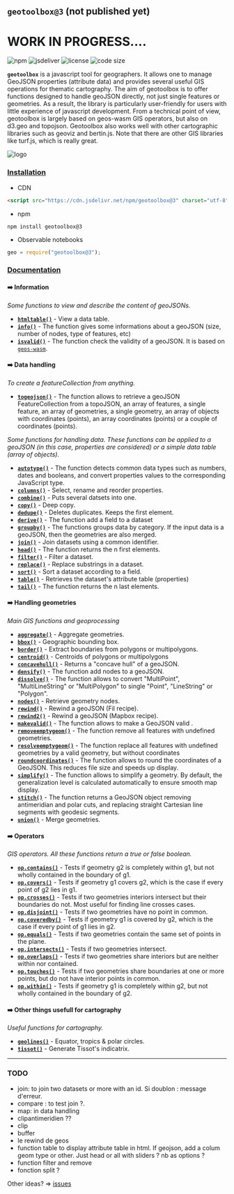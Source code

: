 ## `geotoolbox@3` (not published yet)

# WORK IN PROGRESS....

![npm](https://img.shields.io/npm/v/geotoolbox) ![jsdeliver](https://img.shields.io/jsdelivr/npm/hw/geotoolbox) ![license](https://img.shields.io/badge/license-MIT-success) ![code size](https://img.shields.io/github/languages/code-size/riatelab/geotoolbox)

**`geotoolbox`** is a javascript tool for geographers. It allows one to manage GeoJSON properties (attribute data) and provides several useful GIS operations for thematic cartography. The aim of geotoolbox is to offer functions designed to handle geoJSON directly, not just single features or geometries. As a result, the library is particularly user-friendly for users with little experience of javascript development. From a technical point of view, geotoolbox is largely based on geos-wasm GIS operators, but also on d3.geo and topojson. Geotoolbox also works well with other cartographic libraries such as geoviz and bertin.js. Note that there are other GIS libraries like turf.js, which is really great. 

![logo](img/geotoolbox.svg)


### <ins>Installation</ins>

- CDN

``` html
<script src="https://cdn.jsdelivr.net/npm/geotoolbox@3" charset="utf-8"></script>
```

- npm

```
npm install geotoolbox@3
```

- Observable notebooks

``` js
geo = require("geotoolbox@3");
```

### <ins>Documentation</ins>

#### ➡️ Information

*Some functions to view and describe the content of geoJSONs.*

- [**`htmltable()`**](global.html#htmltable) - View a data table.
- [**`info()`**](global.html#info) - The function gives some informations about a geoJSON (size, number of nodes, type of features, etc)
- [**`isvalid()`**](global.html#isvalid) - The function check the validity of a geoJSON. It is based on [`geos-wasm`](https://chrispahm.github.io/geos-wasm/).

#### ➡️ Data handling

*To create a featureCollection from anything.*

- [**`togeojson()`**](global.html#togeojson) - The function allows to retrieve a geoJSON FeatureCollection from a topoJSON, an array of features, a single feature, an array of geometries, a single geometry, an array of objects with coordinates (points), an array coordinates (points) or a couple of coordinates (points).

*Some functions for handling data. These functions can be applied to a geoJSON (in this case, properties are considered) or a simple data table (array of objects).*

- [**`autotype()`**](global.html#autotype) - The function detects common data types such as numbers, dates and booleans, and convert properties values to the corresponding JavaScript type.
- [**`columns()`**](global.html#columns) - Select, rename and reorder properties.
- [**`combine()`**](global.html#combine) - Puts several datsets into one.
- [**`copy()`**](global.html#copy) - Deep copy.
- [**`dedupe()`**](global.html#dedupe) - Deletes duplicates. Keeps the first element.
- [**`derive()`**](global.html#derive) - The function add a field to a dataset
- [**`groupby()`**](global.html#groupby) - The functions groups data by category. If the input data is a geoJSON, then the geometries are also merged.
- [**`join()`**](global.html#join) - Join datasets using a common identifier.
- [**`head()`**](global.html#head) - The function returns the n first elements.
- [**`filter()`**](global.html#filter) - Filter a dataset.
- [**`replace()`**](global.html#replace) - Replace substrings in a dataset.
- [**`sort()`**](global.html#sort) - Sort a dataset according to a field.
- [**`table()`**](global.html#table) - Retrieves the dataset's attribute table (properties)
- [**`tail()`**](global.html#tail) - The function returns the n last elements.

#### ➡️ Handling geometries

*Main GIS functions and geoprocessing*

- [**`aggregate()`**](global.html#aggregate) - Aggregate geometries.
- [**`bbox()`**](global.html#bbox) - Geographic bounding box.
- [**`border()`**](global.html#border) - Extract boundaries from polygons or  multipolygons.
- [**`centroid()`**](global.html#centroid) - Centroids of polygons or multipolygons
- [**`concavehull()`**](global.html#concavehull) - Returns a "concave hull" of a geoJSON.
- [**`densify()`**](global.html#densify) - The function add nodes to a geoJSON.
- [**`dissolve()`**](global.html#dissolve) - The function allows to convert "MultiPoint", "MultiLineString" or "MultiPolygon" to single "Point", "LineString" or "Polygon".
- [**`nodes()`**](global.html#nodes) - Retrieve geometry nodes.
- [**`rewind()`**](global.html#rewind) - Rewind a geoJSON (Fil recipe).
- [**`rewind2()`**](global.html#rewind2) - Rewind a geoJSON (Mapbox recipe).
- [**`makevalid()`**](global.html#makevalid) - The function allows to make a GeoJSON valid .
- [**`removeemptygeom()`**](global.html#removeemptygeom) - The function remove all features with undefined geometries.
- [**`resolveemptygeom()`**](global.html#resolveemptygeom) - The function replace all features with undefined geometries by a valid geometry, but without coordinates
- [**`roundcoordinates()`**](global.html#roundcoordinates) - The function allows to round the coordinates of a GeoJSON. This reduces file size and speeds up display.
- [**`simplify()`**](global.html#simplify) - The function allows to simplify a geometry. By default, the generalization level is calculated automatically to ensure smooth map display.
- [**`stitch()`**](global.html#stitch) - The function returns a GeoJSON object removing antimeridian and polar cuts, and replacing straight Cartesian line segments with geodesic segments.
- [**`union()`**](global.html#union) - Merge geometries.

#### ➡️ Operators

*GIS operators. All these functions return a true or false boolean.*

- [**`op.contains()`**](global.html#op/contains) - Tests if geometry g2 is completely within g1, but not wholly contained in the boundary of g1.
- [**`op.covers()`**](global.html#op/covers) - Tests if geometry g1 covers g2, which is the case if every point of g2 lies in g1.
- [**`op.crosses()`**](global.html#op/crosses) - Tests if two geometries interiors intersect but their boundaries do not. Most useful for finding line crosses cases.
- [**`op.disjoint()`**](global.html#op/disjoint) - Tests if two geometries have no point in common.
- [**`op.coveredby()`**](global.html#op/coveredby) - Tests if geometry g1 is covered by g2, which is the case if every point of g1 lies in g2.
- [**`op.equals()`**](global.html#op/equals) - Tests if two geometries contain the same set of points in the plane.
- [**`op.intersects()`**](global.html#op/intersects) - Tests if two geometries intersect.
- [**`op.overlaps()`**](global.html#op/overlaps) - Tests if two geometries share interiors but are neither within nor contained.
- [**`op.touches()`**](global.html#op/touches) - Tests if two geometries share boundaries at one or more points, but do not have interior points in common.
- [**`op.within()`**](global.html#op/within) - Tests if geometry g1 is completely within g2, but not wholly contained in the boundary of g2.

#### ➡️ Other things usefull for cartography

*Useful functions for cartography.*

- [**`geolines()`**](global.html#geolines) - Equator, tropics & polar circles.
- [**`tissot()`**](global.html#tissot) - Generate Tissot's indicatrix.

<hr/>

### TODO

- join: to join two datasets or more with an id. Si doublon : message d'erreur. 
- compare : to test join ?. 
- map: in data handling
- clipantimeridien ??
- clip
- buffer
- le rewind de geos
- function table to display attribute table in html. If geojson, add a colum geom type or other. Just head or all with sliders ? nb as options ?
- function filter and remove
- fonction split ?

Other ideas? => [issues](https://github.com/riatelab/geotoolbox/issues)

